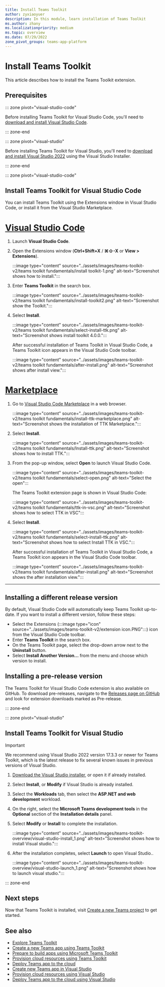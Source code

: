 ```yaml
---
title: Install Teams Toolkit 
author: zyxiaoyuer
description: In this module, learn installation of Teams Toolkit
ms.author: zhany
ms.localizationpriority: medium
ms.topic: overview
ms.date: 07/29/2022
zone_pivot_groups: teams-app-platform
---
```


# Install Teams Toolkit

This article describes how to install the Teams Toolkit extension.

## Prerequisites

::: zone pivot="visual-studio-code"

Before installing Teams Toolkit for Visual Studio Code, you'll need to [download and install Visual Studio Code](https://code.visualstudio.com/Download).

::: zone-end

::: zone pivot="visual-studio"

Before installing Teams Toolkit for Visual Studio, you'll need to [download and install Visual Studio 2022](https://aka.ms/VSDownload) using the Visual Studio Installer.

::: zone-end

::: zone pivot="visual-studio-code"

## Install Teams Toolkit for Visual Studio Code

You can install Teams Toolkit using the Extensions window in Visual Studio Code, or install it from the Visual Studio Marketplace.

# [Visual Studio Code](#tab/vscode)

1. Launch **Visual Studio Code**.
1. Open the Extensions window (**Ctrl+Shift+X** / **⌘⇧-X** or **View > Extensions**).

   :::image type="content" source="../assets/images/teams-toolkit-v2/teams toolkit fundamentals/install toolkit-1.png" alt-text="Screenshot shows how to install.":::

1. Enter **Teams Toolkit** in the search box.

   :::image type="content" source="../assets/images/teams-toolkit-v2/teams toolkit fundamentals/install-toolkit2.png" alt-text="Screenshot show the Toolkit.":::

1. Select **Install**.
  
   :::image type="content" source="../assets/images/teams-toolkit-v2/teams toolkit fundamentals/select-install-ttk.png" alt-text="Screenshot shows install toolkit 4.0.0.":::

   After successful installation of Teams Toolkit in Visual Studio Code, a Teams Toolkit icon appears in the Visual Studio Code toolbar.

   :::image type="content" source="../assets/images/teams-toolkit-v2/teams toolkit fundamentals/after-install.png" alt-text="Screenshot shows after install view.":::

# [Marketplace](#tab/marketplace)

1. Go to [Visual Studio Code Marketplace](https://marketplace.visualstudio.com/items?itemName=TeamsDevApp.ms-teams-vscode-extension) in a web browser.

   :::image type="content" source="../assets/images/teams-toolkit-v2/teams toolkit fundamentals/install-ttk-marketplace.png" alt-text="Screenshot shows the installation of TTK Marketplace.":::

1. Select **Install**.

   :::image type="content" source="../assets/images/teams-toolkit-v2/teams toolkit fundamentals/Install-ttk.png" alt-text="Screenshot shows how to install TTK.":::

1. From the pop-up window, select **Open** to launch Visual Studio Code.

   :::image type="content" source="../assets/images/teams-toolkit-v2/teams toolkit fundamentals/select-open.png" alt-text="Select the open":::

   The Teams Toolkit extension page is shown in Visual Studio Code:

   :::image type="content" source="../assets/images/teams-toolkit-v2/teams toolkit fundamentals/ttk-in-vsc.png" alt-text="Screenshot shows how to select TTK in VSC":::

1. Select **Install**.

   :::image type="content" source="../assets/images/teams-toolkit-v2/teams toolkit fundamentals/select-install-ttk.png" alt-text="Screenshot shows how to select Install TTK in VSC.":::

   After successful installation of Teams Toolkit in Visual Studio Code, a Teams Toolkit icon appears in the Visual Studio Code toolbar.

   :::image type="content" source="../assets/images/teams-toolkit-v2/teams toolkit fundamentals/after-install.png" alt-text="Screenshot shows the after installation view.":::

---

## Installing a different release version

By default, Visual Studio Code will automatically keep Teams Toolkit up-to-date. If you want to install a different version, follow these steps:

* Select the Extensions (:::image type="icon" source="../assets/images/teams-toolkit-v2/extension icon.PNG":::) icon from the Visual Studio Code toolbar.
* Enter **Teams Toolkit**  in the search box.
* On the Teams Toolkit page, select the drop-down arrow next to the **Uninstall** button.
* Select **Install Another Version...** from the menu and choose which version to install.

## Installing a pre-release version

The Teams Toolkit for Visual Studio Code extension is also available on GitHub. To download pre-releases, navigate to the [Releases page on GitHub](https://github.com/OfficeDev/TeamsFx/releases) and look for extension downloads marked as Pre-release.

::: zone-end

::: zone pivot="visual-studio"

## Install Teams Toolkit for Visual Studio

   > [!IMPORTANT]
   > We recommend using Visual Studio 2022 version 17.3.3 or newer for Teams Toolkit, which is the latest release to fix several known issues in previous versions of Visual Studio.

1. [Download the Visual Studio installer](https://aka.ms/VSDownload), or open it if already installed.
2. Select **Install**, or **Modify** if Visual Studio is already installed.
3. Select the **Workloads** tab, then select the **ASP.NET and web development** workload.
4. On the right, select the **Microsoft Teams development tools** in the **Optional** section of the **Installation details** panel.
5. Select **Modify** or **Install** to complete the installation.

   :::image type="content" source="../assets/images/teams-toolkit-overview/visual-studio-install_1.png" alt-text="Screenshot shows how to install Visual studio.":::

6. After the installation completes, select **Launch** to open Visual Studio..

    :::image type="content" source="../assets/images/teams-toolkit-overview/visual-studio-launch_1.png" alt-text="Screenshot shows how to launch visual studio.":::

::: zone-end

## Next steps

Now that Teams Toolkit is installed, visit [Create a new Teams project](create-new-project.md) to get started.

## See also

* [Explore Teams Toolkit](explore-Teams-Toolkit.md)
* [Create a new Teams app using Teams Toolkit](create-new-project.md)
* [Prepare to build apps using Microsoft Teams Toolkit](build-environments.md)
* [Provision cloud resources using Teams Toolkit](provision.md)
* [Deploy Teams app to the cloud](deploy.md)
* [Create new Teams app in Visual Studio](create-new-teams-app-for-Visual-Studio.md)
* [Provision cloud resources using Visual Studio](provision-cloud-resources.md)
* [Deploy Teams app to the cloud using Visual Studio](deploy-teams-app.md)

